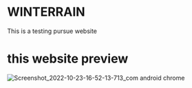 # WINTERRAIN
This is a testing pursue website
# this website preview
![Screenshot_2022-10-23-16-52-13-713_com android chrome](https://user-images.githubusercontent.com/115889762/197389300-7b5dbf13-2ed6-40d1-8ab3-f3b9e7012ab9.jpg)
